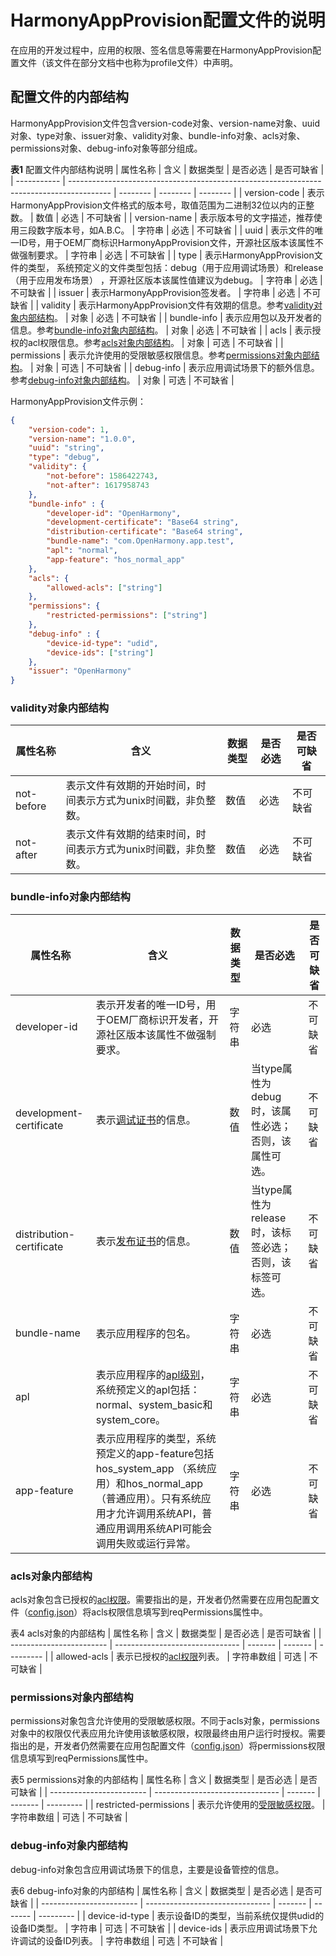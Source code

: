 #  HarmonyAppProvision配置文件的说明
在应用的开发过程中，应用的权限、签名信息等需要在HarmonyAppProvision配置文件（该文件在部分文档中也称为profile文件）中声明。

## 配置文件的内部结构
HarmonyAppProvision文件包含version-code对象、version-name对象、uuid对象、type对象、issuer对象、validity对象、bundle-info对象、acls对象、permissions对象、debug-info对象等部分组成。

**表1** 配置文件内部结构说明
| 属性名称     | 含义                                                                                     | 数据类型 | 是否必选 | 是否可缺省 |
| ----------- | ---------------------------------------------------------------------------------------- | -------- | -------- | -------- |
| version-code | 表示HarmonyAppProvision文件格式的版本号，取值范围为二进制32位以内的正整数。 | 数值   | 必选 | 不可缺省                 |
| version-name     | 表示版本号的文字描述，推荐使用三段数字版本号，如A.B.C。        | 字符串   | 必选 | 不可缺省 |
| uuid    | 表示文件的唯一ID号，用于OEM厂商标识HarmonyAppProvision文件，开源社区版本该属性不做强制要求。                       | 字符串     | 必选 | 不可缺省 |
| type | 表示HarmonyAppProvision文件的类型， 系统预定义的文件类型包括：debug（用于应用调试场景）和release（用于应用发布场景） ，开源社区版本该属性值建议为debug。 | 字符串     | 必选 | 不可缺省 |
| issuer | 表示HarmonyAppProvision签发者。        | 字符串     | 必选 | 不可缺省 |
| validity    | 表示HarmonyAppProvision文件有效期的信息。参考[validity对象内部结构](#validity对象内部结构)。  | 对象     | 必选 | 不可缺省  |
| bundle-info | 表示应用包以及开发者的信息。参考[bundle-info对象内部结构](#bundle-info对象内部结构)。         | 对象     | 必选 | 不可缺省  |
| acls        | 表示授权的acl权限信息。参考[acls对象内部结构](#acls对象内部结构)。                           | 对象     | 可选 | 不可缺省    |
| permissions | 表示允许使用的受限敏感权限信息。参考[permissions对象内部结构](#permissions对象内部结构)。      | 对象     | 可选 | 不可缺省    |
| debug-info  | 表示应用调试场景下的额外信息。参考[debug-info对象内部结构](#debug-info对象内部结构)。          | 对象     | 可选 | 不可缺省         |

HarmonyAppProvision文件示例：
```json
{
    "version-code": 1,
    "version-name": "1.0.0",
	"uuid": "string",
	"type": "debug",
	"validity": {
		"not-before": 1586422743,
		"not-after": 1617958743
	},
	"bundle-info" : {
		"developer-id": "OpenHarmony",
		"development-certificate": "Base64 string",
		"distribution-certificate": "Base64 string",
		"bundle-name": "com.OpenHarmony.app.test",
		"apl": "normal",
        "app-feature": "hos_normal_app"
	},
	"acls": {
		"allowed-acls": ["string"]
    },
	"permissions": {
		"restricted-permissions": ["string"]
    },
    "debug-info" : {
	    "device-id-type": "udid",
	    "device-ids": ["string"]
    },
    "issuer": "OpenHarmony"
}

```


### validity对象内部结构
| 属性名称    | 含义                            | 数据类型 | 是否必选 | 是否可缺省 |
| ---------- | ------------------------------- | ------- | ------- | --------- |
| not-before | 表示文件有效期的开始时间，时间表示方式为unix时间戳，非负整数。 | 数值    | 必选 | 不可缺省   |
| not-after  | 表示文件有效期的结束时间，时间表示方式为unix时间戳，非负整数。 | 数值    | 必选 | 不可缺省   |

### bundle-info对象内部结构
| 属性名称                  | 含义                            | 数据类型 | 是否必选 | 是否可缺省 |
| ------------------------ | ------------------------------- | ------- | -------- | --------- |
| developer-id | 表示开发者的唯一ID号，用于OEM厂商标识开发者，开源社区版本该属性不做强制要求。 | 字符串    | 必选 | 不可缺省   |
| development-certificate  | 表示[调试证书](hapsigntool-guidelines.md)的信息。 | 数值    | 当type属性为debug时，该属性必选；否则，该属性可选。   | 不可缺省   |
| distribution-certificate  | 表示[发布证书](hapsigntool-guidelines.md)的信息。 | 数值    | 当type属性为release时，该标签必选；否则，该标签可选。 | 不可缺省   |
| bundle-name  | 表示应用程序的包名。 | 字符串    | 必选 | 不可缺省   |
| apl  | 表示应用程序的[apl级别](accesstoken-overview.md)，系统预定义的apl包括：normal、system_basic和system_core。 | 字符串    | 必选 | 不可缺省   |
| app-feature  | 表示应用程序的类型，系统预定义的app-feature包括hos_system_app （系统应用）和hos_normal_app（普通应用）。只有系统应用才允许调用系统API，普通应用调用系统API可能会调用失败或运行异常。 | 字符串    | 必选 | 不可缺省   |


### acls对象内部结构
acls对象包含已授权的[acl权限](accesstoken-overview.md)。需要指出的是，开发者仍然需要在应用包配置文件（[config.json](../quick-start/package-structure.md)）将acls权限信息填写到reqPermissions属性中。

表4 acls对象的内部结构
| 属性名称                  | 含义                            | 数据类型 | 是否必选 | 是否可缺省 |
| ------------------------ | ------------------------------- | ------- | ------- | --------- |
| allowed-acls | 表示已授权的[acl权限](accesstoken-overview.md)列表。 | 字符串数组    | 可选 | 不可缺省   |

### permissions对象内部结构
permissions对象包含允许使用的受限敏感权限。不同于acls对象，permissions对象中的权限仅代表应用允许使用该敏感权限，权限最终由用户运行时授权。需要指出的是，开发者仍然需要在应用包配置文件（[config.json](../quick-start/package-structure.md)）将permissions权限信息填写到reqPermissions属性中。

表5 permissions对象的内部结构
| 属性名称                  | 含义                            | 数据类型 | 是否必选 | 是否可缺省 |
| ------------------------ | ------------------------------- | ------- | ------- | --------- |
| restricted-permissions | 表示允许使用的[受限敏感权限](accesstoken-overview.md)。 | 字符串数组    | 可选 | 不可缺省   |

### debug-info对象内部结构
debug-info对象包含应用调试场景下的信息，主要是设备管控的信息。

表6 debug-info对象的内部结构
| 属性名称                  | 含义                            | 数据类型 | 是否必选 | 是否可缺省 |
| ------------------------ | ------------------------------- | ------- | ------- | --------- |
| device-id-type | 表示设备ID的类型，当前系统仅提供udid的设备ID类型。 | 字符串    | 可选 | 不可缺省   |
| device-ids | 表示应用调试场景下允许调试的设备ID列表。 | 字符串数组    | 可选 | 不可缺省   |